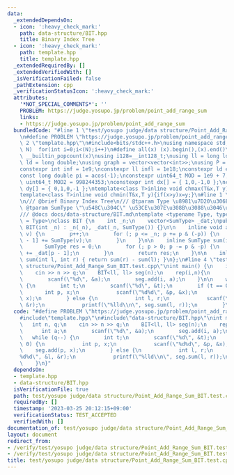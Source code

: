 ```yaml
---
data:
  _extendedDependsOn:
  - icon: ':heavy_check_mark:'
    path: data-structure/BIT.hpp
    title: Binary Index Tree
  - icon: ':heavy_check_mark:'
    path: template.hpp
    title: template.hpp
  _extendedRequiredBy: []
  _extendedVerifiedWith: []
  _isVerificationFailed: false
  _pathExtension: cpp
  _verificationStatusIcon: ':heavy_check_mark:'
  attributes:
    '*NOT_SPECIAL_COMMENTS*': ''
    PROBLEM: https://judge.yosupo.jp/problem/point_add_range_sum
    links:
    - https://judge.yosupo.jp/problem/point_add_range_sum
  bundledCode: "#line 1 \"test/yosupo judge/data structure/Point_Add_Range_Sum_BIT.test.cpp\"\
    \n#define PROBLEM \"https://judge.yosupo.jp/problem/point_add_range_sum\"\n#line\
    \ 2 \"template.hpp\"\n#include<bits/stdc++.h>\nusing namespace std;\n#define rep(i,\
    \ N)  for(int i=0;i<(N);i++)\n#define all(x) (x).begin(),(x).end()\n#define popcount(x)\
    \ __builtin_popcount(x)\nusing i128=__int128_t;\nusing ll = long long;\nusing\
    \ ld = long double;\nusing graph = vector<vector<int>>;\nusing P = pair<int, int>;\n\
    constexpr int inf = 1e9;\nconstexpr ll infl = 1e18;\nconstexpr ld eps = 1e-6;\n\
    const long double pi = acos(-1);\nconstexpr uint64_t MOD = 1e9 + 7;\nconstexpr\
    \ uint64_t MOD2 = 998244353;\nconstexpr int dx[] = { 1,0,-1,0 };\nconstexpr int\
    \ dy[] = { 0,1,0,-1 };\ntemplate<class T>inline void chmax(T&x,T y){if(x<y)x=y;}\n\
    template<class T>inline void chmin(T&x,T y){if(x>y)x=y;}\n#line 1 \"data-structure/BIT.hpp\"\
    \n/// @brief Binary Index Tree\n/// @tparam Type \u8981\u7D20\u306E\u578B\n///\
    \ @tparam SumType \"\u548C\u304C\" \u53CE\u307E\u308B\u3088\u3046\u306A\u578B\n\
    /// @docs docs/data-structure/BIT.md\ntemplate <typename Type, typename SumType\
    \ = Type>\nclass BIT {\n    int _n;\n    vector<SumType> _dat;\npublic:\n    explicit\
    \ BIT(int _n) : _n(_n), _dat(_n, SumType()) {}\n\n    inline void add(int p, Type\
    \ v) {\n        p++;\n        for (; p <= _n; p += p & (-p)) {\n            _dat[p\
    \ - 1] += SumType(v);\n        }\n    }\n\n    inline SumType sum(int p) {\n \
    \       SumType res = 0;\n        for (; p > 0; p -= p & -p) {\n            res\
    \ += _dat[p - 1];\n        }\n        return res;\n    }\n\n    inline SumType\
    \ sum(int l, int r) { return sum(r) - sum(l); }\n};\n#line 4 \"test/yosupo judge/data\
    \ structure/Point_Add_Range_Sum_BIT.test.cpp\"\nint main() {\n    int n, q;\n\
    \    cin >> n >> q;\n    BIT<ll, ll> seg(n);\n    rep(i,n){\n        int a;\n\
    \        scanf(\"%d\", &a);\n        seg.add(i, a);\n    }\n\n    while (q--)\
    \ {\n        int t;\n        scanf(\"%d\", &t);\n        if (t == 0) {\n     \
    \       int p, x;\n            scanf(\"%d%d\", &p, &x);\n            seg.add(p,\
    \ x);\n        } else {\n            int l, r;\n            scanf(\"%d%d\", &l,\
    \ &r);\n            printf(\"%lld\\n\", seg.sum(l, r));\n        }\n    }\n}\n"
  code: "#define PROBLEM \"https://judge.yosupo.jp/problem/point_add_range_sum\"\n\
    #include\"template.hpp\"\n#include\"data-structure/BIT.hpp\"\nint main() {\n \
    \   int n, q;\n    cin >> n >> q;\n    BIT<ll, ll> seg(n);\n    rep(i,n){\n  \
    \      int a;\n        scanf(\"%d\", &a);\n        seg.add(i, a);\n    }\n\n \
    \   while (q--) {\n        int t;\n        scanf(\"%d\", &t);\n        if (t ==\
    \ 0) {\n            int p, x;\n            scanf(\"%d%d\", &p, &x);\n        \
    \    seg.add(p, x);\n        } else {\n            int l, r;\n            scanf(\"\
    %d%d\", &l, &r);\n            printf(\"%lld\\n\", seg.sum(l, r));\n        }\n\
    \    }\n}"
  dependsOn:
  - template.hpp
  - data-structure/BIT.hpp
  isVerificationFile: true
  path: test/yosupo judge/data structure/Point_Add_Range_Sum_BIT.test.cpp
  requiredBy: []
  timestamp: '2023-03-25 20:12:15+09:00'
  verificationStatus: TEST_ACCEPTED
  verifiedWith: []
documentation_of: test/yosupo judge/data structure/Point_Add_Range_Sum_BIT.test.cpp
layout: document
redirect_from:
- /verify/test/yosupo judge/data structure/Point_Add_Range_Sum_BIT.test.cpp
- /verify/test/yosupo judge/data structure/Point_Add_Range_Sum_BIT.test.cpp.html
title: test/yosupo judge/data structure/Point_Add_Range_Sum_BIT.test.cpp
---
```

